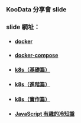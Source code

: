 ### KooData 分享會 slide

### slide 網址：

- #### [docker](https://w5151381guy.github.io/slides/docker.html)

- #### [docker-compose](https://w5151381guy.github.io/slides/docker-compose.html)

- #### [k8s（基礎篇）](https://w5151381guy.github.io/slides/k8s-basic.html)

- #### [k8s（進階篇）](https://w5151381guy.github.io/slides/k8s-advanced.html)

- #### [k8s（實作篇）](https://w5151381guy.github.io/slides/k8s-practice.html)

- #### [JavaScript 有趣的冷知識](https://w5151381guy.github.io/slides/interested-js.html)
